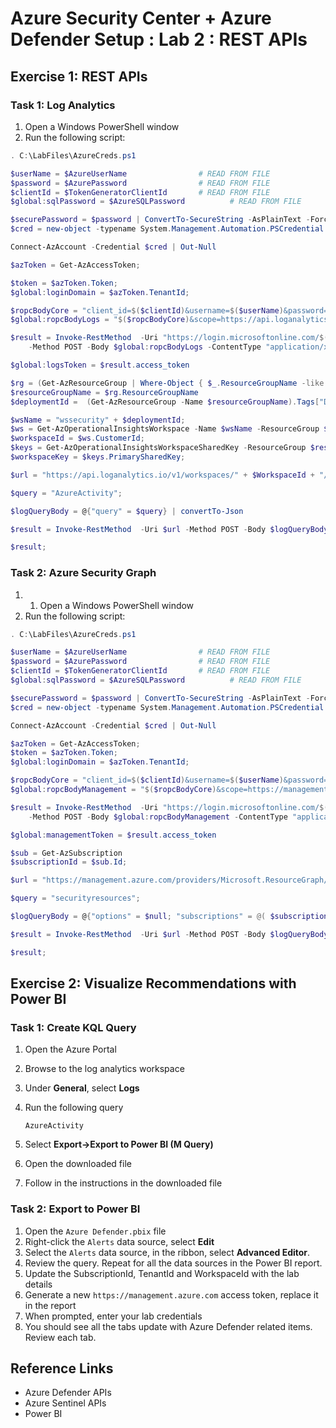 # Azure Security Center + Azure Defender Setup : Lab 2 : REST APIs

## Exercise 1: REST APIs

### Task 1: Log Analytics

1. Open a Windows PowerShell window
2. Run the following script:

```PowerShell
. C:\LabFiles\AzureCreds.ps1

$userName = $AzureUserName                # READ FROM FILE
$password = $AzurePassword                # READ FROM FILE
$clientId = $TokenGeneratorClientId       # READ FROM FILE
$global:sqlPassword = $AzureSQLPassword          # READ FROM FILE

$securePassword = $password | ConvertTo-SecureString -AsPlainText -Force
$cred = new-object -typename System.Management.Automation.PSCredential -argumentlist $userName, $SecurePassword

Connect-AzAccount -Credential $cred | Out-Null

$azToken = Get-AzAccessToken;

$token = $azToken.Token;
$global:loginDomain = $azToken.TenantId;

$ropcBodyCore = "client_id=$($clientId)&username=$($userName)&password=$($password)&grant_type=password"
$global:ropcBodyLogs = "$($ropcBodyCore)&scope=https://api.loganalytics.io/.default"

$result = Invoke-RestMethod  -Uri "https://login.microsoftonline.com/$($global:logindomain)/oauth2/v2.0/token" `
    -Method POST -Body $global:ropcBodyLogs -ContentType "application/x-www-form-urlencoded"

$global:logsToken = $result.access_token

$rg = (Get-AzResourceGroup | Where-Object { $_.ResourceGroupName -like "*-security" });
$resourceGroupName = $rg.ResourceGroupName
$deploymentId =  (Get-AzResourceGroup -Name $resourceGroupName).Tags["DeploymentId"]

$wsName = "wssecurity" + $deploymentId;
$ws = Get-AzOperationalInsightsWorkspace -Name $wsName -ResourceGroup $resourceGroupName;
$workspaceId = $ws.CustomerId;
$keys = Get-AzOperationalInsightsWorkspaceSharedKey -ResourceGroup $resourceGroupName -Name $wsName;
$workspaceKey = $keys.PrimarySharedKey;

$url = "https://api.loganalytics.io/v1/workspaces/" + $WorkspaceId + "/query";

$query = "AzureActivity";

$logQueryBody = @{"query" = $query} | convertTo-Json

$result = Invoke-RestMethod  -Uri $url -Method POST -Body $logQueryBody -ContentType "application/json" -Headers @{"Authorization"="Bearer $logsToken"};

$result;
```

### Task 2: Azure Security Graph

1. 1. Open a Windows PowerShell window
2. Run the following script:

```PowerShell
. C:\LabFiles\AzureCreds.ps1

$userName = $AzureUserName                # READ FROM FILE
$password = $AzurePassword                # READ FROM FILE
$clientId = $TokenGeneratorClientId       # READ FROM FILE
$global:sqlPassword = $AzureSQLPassword          # READ FROM FILE

$securePassword = $password | ConvertTo-SecureString -AsPlainText -Force
$cred = new-object -typename System.Management.Automation.PSCredential -argumentlist $userName, $SecurePassword

Connect-AzAccount -Credential $cred | Out-Null

$azToken = Get-AzAccessToken;
$token = $azToken.Token;
$global:loginDomain = $azToken.TenantId;

$ropcBodyCore = "client_id=$($clientId)&username=$($userName)&password=$($password)&grant_type=password"
$global:ropcBodyManagement = "$($ropcBodyCore)&scope=https://management.azure.com/.default"

$result = Invoke-RestMethod  -Uri "https://login.microsoftonline.com/$($global:logindomain)/oauth2/v2.0/token" `
    -Method POST -Body $global:ropcBodyManagement -ContentType "application/x-www-form-urlencoded"

$global:managementToken = $result.access_token

$sub = Get-AzSubscription
$subscriptionId = $sub.Id;

$url = "https://management.azure.com/providers/Microsoft.ResourceGraph/resources?api-version=2018-09-01-preview";

$query = "securityresources";

$logQueryBody = @{"options" = $null; "subscriptions" = @( $subscriptionId); "query" = $query} | convertTo-Json

$result = Invoke-RestMethod  -Uri $url -Method POST -Body $logQueryBody -ContentType "application/json" -Headers @{"Authorization"="Bearer $managementToken"};

$result;

```

## Exercise 2: Visualize Recommendations with Power BI

### Task 1: Create KQL Query

1. Open the Azure Portal
2. Browse to the log analytics workspace
3. Under **General**, select **Logs**
4. Run the following query

    ```kql
    AzureActivity
    ```

5. Select **Export->Export to Power BI (M Query)**
6. Open the downloaded file
7. Follow in the instructions in the downloaded file

### Task 2: Export to Power BI

1. Open the `Azure Defender.pbix` file
2. Right-click the `Alerts` data source, select **Edit**
3. Select the `Alerts` data source, in the ribbon, select **Advanced Editor**.
4. Review the query.  Repeat for all the data sources in the Power BI report.
5. Update the SubscriptionId, TenantId and WorkspaceId with the lab details
6. Generate a new `https://management.azure.com` access token, replace it in the report
7. When prompted, enter your lab credentials
8. You should see all the tabs update with Azure Defender related items. Review each tab.

## Reference Links

- Azure Defender APIs
- Azure Sentinel APIs
- Power BI
